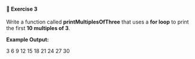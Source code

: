 #### 🧪 Exercise 3

Write a function called **printMultiplesOfThree** that uses a **for loop** to print the first **10 multiples of 3**. 

**Example Output:**

3
6
9
12
15
18
21
24
27
30